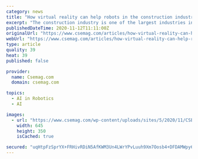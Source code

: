 ```yaml
---
category: news
title: "How virtual reality can help robots in the construction industry"
excerpt: "The construction industry is one of the largest industries in the world economy, accounting for 13% of the world’s GDP. In the U.S., the industry employs over"
publishedDateTime: 2020-11-12T11:11:00Z
originalUrl: "https://www.csemag.com/articles/how-virtual-reality-can-help-robots-in-the-construction-industry/"
webUrl: "https://www.csemag.com/articles/how-virtual-reality-can-help-robots-in-the-construction-industry/"
type: article
quality: 39
heat: 39
published: false

provider:
  name: Csemag.com
  domain: csemag.com

topics:
  - AI in Robotics
  - AI

images:
  - url: "https://www.csemag.com/wp-content/uploads/sites/5/2020/11/CSE2011_WEB_IMG_USC_Robot_Construction-Slider.jpg"
    width: 645
    height: 350
    isCached: true

secured: "uqHtpFzSprYX+FRHivRDiN5AfKWM3Un4LWrYPvLuuh9Xm7Oosb4+DFDAMWpy6hJZ3HfXYr6gE5jEh5KesboEzMiBKp8wR/NvkZJpYOcmnBGBKzQgRyIdxq9LPxhxpGII8o4ypBisa7joACcS/FojHmboK7Hy80sZW7da2M8K6W0uH71gFrs/t0+ChUtwnYjyThEQ7/3SEP4NkJM44gkENN0pyzVQEYrC6JmqCjUf6tyY6GwIVAU4JkrFZj++w/tUyVa3UXm+8WyyG/obG5zT6mBDE6yhdVUo81KLs0d2F5OIf6vD39q6u56X+94xw2nAhGElH6I9MVa3/5HlHblgpiei8rSD8a+PrO4NmsE5lWk=;WYNRwT25sjiUC4+KXdAGoQ=="
---
```


